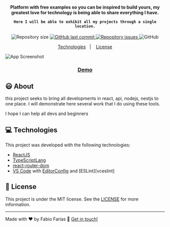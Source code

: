 <h4 align="center">
    Platform with free examples so you can be inspired to build yours, my greatest love for technology is being able to share everything I have.

    Here I will be able to exhibit all my projects through a single location.
</h4>

<p align="center">
  <img alt="Repository size" src="https://img.shields.io/github/repo-size/frf/react-multi-app.svg">
  <a href="https://github.com/frf/react-multi-app/commits/master">
    <img alt="GitHub last commit" src="https://img.shields.io/github/last-commit/frf/react-multi-app.svg">
  </a>

  <a href="https://github.com/frf/react-multi-app/issues">
    <img alt="Repository issues" src="https://img.shields.io/github/issues/frf/react-multi-app.svg">
  </a>

  <img alt="GitHub" src="https://img.shields.io/github/license/frf/react-multi-app.svg">
</p>

<p align="center">
  <a href="#frf">Technologies</a>&nbsp;&nbsp;&nbsp;|&nbsp;&nbsp;&nbsp;
  <a href="#memo-license">License</a>
</p>

![App Screenshot](https://apps.app2u.co/images/screens/screen_apps.png)
<p align="center">
  <a href="https://apps.app2u.co" target="_blank">
    <h3 align="center">Demo</h3>
  </a>
</p>

## :smiley: About

this project seeks to bring all developments in react, api, nodejs, nestjs to one place. I will demonstrate here several work that I do using these tools.

I hope I can help all devs and beginners
## :computer: Technologies
This project was developed with the following technologies:

- [ReactJS](https://reactjs.org/)
- [TypeScriptLang](https://www.typescriptlang.org/docs/handbook/react.html)
- [react-router-dom](https://github.com/ReactTraining/react-router)
- [VS Code][vscode] with [EditorConfig][vceditconfig] and [ESLint][vceslint]

## :memo: License

This project is under the MIT license. See the [LICENSE](https://github.com/frf/react-multi-app/blob/master/LICENSE) for more information.

---

Made with ♥ by Fabio Farias :wave: [Get in touch!](https://linkedin.com/in/fabiorochafarias/)

[ts]: https://www.typescriptlang.org
[vscode]: https://code.visualstudio.com/
[yarn]: https://yarnpkg.com/
[vceditconfig]: https://marketplace.visualstudio.com/items?itemName=EditorConfig.EditorConfig

